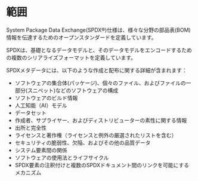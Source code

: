 # 範囲

System Package Data Exchange(SPDX®)仕様は、様々な分野の部品表(BOM)情報を伝達するためのオープンスタンダードを定義しています。

SPDXは、基礎となるデータモデルと、そのデータモデルをエンコードするための複数のシリアライズフォーマットを定義しています。

SPDXメタデータには、以下のような作成と配布に関する詳細が含まれます：

- ソフトウェアの集合体(パッケージ)、個々のファイル、およびファイルの一部分(スニペット)などのソフトウェアの構成
- ソフトウェアのビルド情報
- 人工知能（AI）モデル
- データセット
- 作成者、サプライヤー、およびディストリビューターの素性に関する情報
- 出所と完全性
- ライセンスと著作権（ライセンスと例外の厳選されたリストを含む）
- セキュリティの脆弱性、欠陥、およびその他の品質データ
- システム要素間の関係
- ソフトウェアの使用法とライフサイクル
- SPDX要素の注釈付けと複数のSPDXドキュメント間のリンクを可能にするメカニズム
